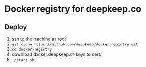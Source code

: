 # Docker registry for deepkeep.co

## Deploy

1) ssh to the machine as root
2) `git clone https://github.com/deepkeep/docker-registry.git`
3) `cd docker-registry`
4) download docker.deepkeep.co keys to cert/
5) `./start.sh`
